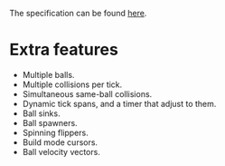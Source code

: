The specification can be found [here][specs].

[specs]: https://personal.cis.strath.ac.uk/murray.wood/Gizmoball/Gizmoball_spec.htm


# Extra features

- Multiple balls.
- Multiple collisions per tick.
- Simultaneous same-ball collisions.
- Dynamic tick spans, and a timer that adjust to them.
- Ball sinks.
- Ball spawners.
- Spinning flippers.
- Build mode cursors.
- Ball velocity vectors.
